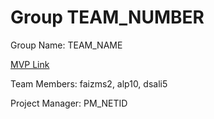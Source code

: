 # Group TEAM_NUMBER
Group Name: TEAM_NAME

[MVP Link](http://cs196.cs.illinois.edu)

Team Members: faizms2, alp10, dsali5

Project Manager: PM_NETID
